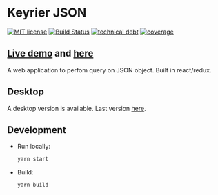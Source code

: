 # Keyrier JSON

[![MIT license](https://img.shields.io/badge/License-MIT-blue.svg)](https://lbesson.mit-license.org/)
[![Build Status](https://travis-ci.org/magoo-magoo/keyrier-json.svg?branch=master)](https://travis-ci.org/magoo-magoo/keyrier-json)
[![technical debt](https://sonarcloud.io/api/project_badges/measure?project=keyrier-json&metric=sqale_index)](https://sonarcloud.io/dashboard?id=keyrier-json)
[![coverage](https://sonarcloud.io/api/project_badges/measure?project=keyrier-json&metric=coverage)](https://sonarcloud.io/dashboard?id=keyrier-json)

## [Live demo](https://magoo-magoo.github.io/keyrier-json) and [here](https://keyrier.netlify.com)

A web application to perfom query on JSON object. Built in react/redux.

## Desktop

A desktop version is available. Last version [here](https://github.com/magoo-magoo/keyrier-json/releases/latest).

## Development

- Run locally:
  ```bash
  yarn start
  ```
- Build:
  ```bash
  yarn build
  ```
